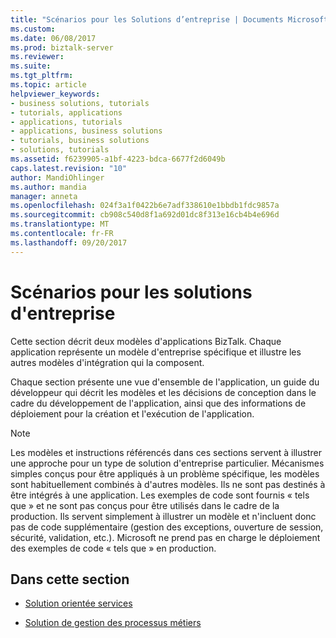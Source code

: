 ```yaml
---
title: "Scénarios pour les Solutions d’entreprise | Documents Microsoft"
ms.custom: 
ms.date: 06/08/2017
ms.prod: biztalk-server
ms.reviewer: 
ms.suite: 
ms.tgt_pltfrm: 
ms.topic: article
helpviewer_keywords:
- business solutions, tutorials
- tutorials, applications
- applications, tutorials
- applications, business solutions
- tutorials, business solutions
- solutions, tutorials
ms.assetid: f6239905-a1bf-4223-bdca-6677f2d6049b
caps.latest.revision: "10"
author: MandiOhlinger
ms.author: mandia
manager: anneta
ms.openlocfilehash: 024f3a1f0422b6e7adf338610e1bbdb1fdc9857a
ms.sourcegitcommit: cb908c540d8f1a692d01dc8f313e16cb4b4e696d
ms.translationtype: MT
ms.contentlocale: fr-FR
ms.lasthandoff: 09/20/2017
---
```

# <a name="scenarios-for-business-solutions"></a>Scénarios pour les solutions d'entreprise
Cette section décrit deux modèles d'applications BizTalk. Chaque application représente un modèle d'entreprise spécifique et illustre les autres modèles d'intégration qui la composent.  
  
 Chaque section présente une vue d'ensemble de l'application, un guide du développeur qui décrit les modèles et les décisions de conception dans le cadre du développement de l'application, ainsi que des informations de déploiement pour la création et l'exécution de l'application.  
  
> [!NOTE]
>  Les modèles et instructions référencés dans ces sections servent à illustrer une approche pour un type de solution d'entreprise particulier. Mécanismes simples conçus pour être appliqués à un problème spécifique, les modèles sont habituellement combinés à d'autres modèles. Ils ne sont pas destinés à être intégrés à une application. Les exemples de code sont fournis « tels que » et ne sont pas conçus pour être utilisés dans le cadre de la production. Ils servent simplement à illustrer un modèle et n'incluent donc pas de code supplémentaire (gestion des exceptions, ouverture de session, sécurité, validation, etc.). Microsoft ne prend pas en charge le déploiement des exemples de code « tels que » en production.  
  
## <a name="in-this-section"></a>Dans cette section  
  
-   [Solution orientée services](../core/service-oriented-solution.md)  
  
-   [Solution de gestion des processus métiers](../core/business-process-management-solution.md)